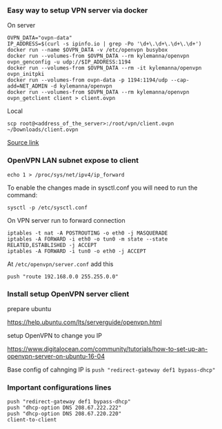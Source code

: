 ### Easy way to setup VPN server via docker

On server

```
OVPN_DATA="ovpn-data"
IP_ADDRESS=$(curl -s ipinfo.io | grep -Po '\d+\.\d+\.\d+\.\d+')
docker run --name $OVPN_DATA -v /etc/openvpn busybox
docker run --volumes-from $OVPN_DATA --rm kylemanna/openvpn ovpn_genconfig -u udp://$IP_ADDRESS:1194
docker run --volumes-from $OVPN_DATA --rm -it kylemanna/openvpn ovpn_initpki
docker run --volumes-from ovpn-data -p 1194:1194/udp --cap-add=NET_ADMIN -d kylemanna/openvpn
docker run --volumes-from $OVPN_DATA --rm kylemanna/openvpn ovpn_getclient client > client.ovpn
```

Local

```
scp root@<address_of_the_server>:/root/vpn/client.ovpn ~/Downloads/client.ovpn
```

[Source link](https://www.digitalocean.com/community/tutorials/how-to-run-openvpn-in-a-docker-container-on-ubuntu-14-04)


### OpenVPN LAN subnet expose to client

```
echo 1 > /proc/sys/net/ipv4/ip_forward
```

To enable the changes made in sysctl.conf you will need to run the command:

```
sysctl -p /etc/sysctl.conf

```

On VPN server run to forward connection

```
iptables -t nat -A POSTROUTING -o eth0 -j MASQUERADE
iptables -A FORWARD -i eth0 -o tun0 -m state --state RELATED,ESTABLISHED -j ACCEPT
iptables -A FORWARD -i tun0 -o eth0 -j ACCEPT
```

At `/etc/openvpn/server.conf` add this

```
push "route 192.168.0.0 255.255.0.0"

```

### Install setup OpenVPN server client

prepare ubuntu

https://help.ubuntu.com/lts/serverguide/openvpn.html

setup OpenVPN to change you IP

https://www.digitalocean.com/community/tutorials/how-to-set-up-an-openvpn-server-on-ubuntu-16-04

Base config of cahnging IP is `push "redirect-gateway def1 bypass-dhcp"`


### Important configurations lines

```
push "redirect-gateway def1 bypass-dhcp"
push "dhcp-option DNS 208.67.222.222"
push "dhcp-option DNS 208.67.220.220"
client-to-client

```

